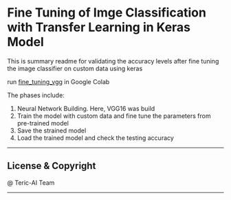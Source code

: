 # Fine Tuning of Imge Classification with Transfer Learning in Keras Model

This is summary readme for validating the accuracy levels after fine tuning the image classifier on custom data using keras


run [fine_tuning_vgg](fine_tuning_vgg.ipynb) in Google Colab

The phases include:

1. Neural Network Building. Here, VGG16 was build
2. Train the model with custom data and fine tune the parameters from pre-trained model
3. Save the strained model
4. Load the trained model and check the testing accuracy

---
## License & Copyright

@ Teric-AI Team

***
